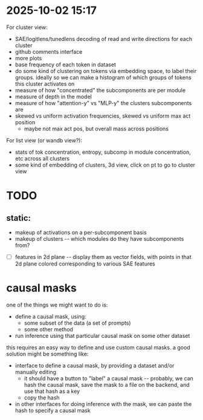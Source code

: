 # 2025-10-02 15:17

For cluster view:

- SAE/logitlens/tunedlens decoding of read and write directions for each cluster
- github comments interface
- more plots
- base frequency of each token in dataset
- do some kind of clustering on tokens via embedding space, to label their groups. ideally so we can make a histogram of which groups of tokens this cluster activates on
- measure of how "concentrated" the subcomponents are per module
- measure of depth in the model
- measure of how "attention-y" vs "MLP-y" the clusters subcomponents are
- skewed vs uniform activation frequencies, skewed vs uniform max act position
    - maybe not max act pos, but overall mass across positions

For list view (or wandb view?):

- stats of tok concentration, entropy, subcomp in module concentration, etc across all clusters
- some kind of embedding of clusters, 3d view, click on pt to go to cluster view





# TODO

## static:


- makeup of activations on a per-subcomponent basis
- makeup of clusters -- which modules do they have subcomponents from?
- [ ] features in 2d plane -- display them as vector fields, with points in that 2d plane colored corresponding to various SAE features





# causal masks

one of the things we might want to do is:

- define a causal mask, using:
	- some subset of the data (a set of prompts)
	- some other method
- run inference using that particular causal mask on some other dataset

this requires an easy way to define and use custom causal masks. a good solution might be something like:

- interface to define a causal mask, by providing a dataset and/or manually editing
	- it should have a button to "label" a causal mask -- probably, we can hash the causal mask, save the mask to a file on the backend, and use that hash as a key
	- copy the hash
- in other interfaces for doing inference with the mask, we can paste the hash to specify a causal mask
